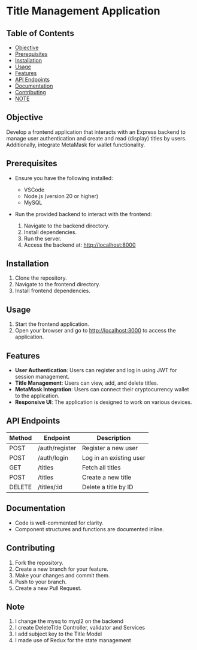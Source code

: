 # Title Management Application

## Table of Contents
- [Objective](#objective)
- [Prerequisites](#prerequisites)
- [Installation](#installation)
- [Usage](#usage)
- [Features](#features)
- [API Endpoints](#api-endpoints)
- [Documentation](#documentation)
- [Contributing](#contributing)
- [NOTE](#note)

## Objective
Develop a frontend application that interacts with an Express backend to manage user authentication and create and read (display) titles by users.
Additionally, integrate MetaMask for wallet functionality.

## Prerequisites
- Ensure you have the following installed:
  - VSCode
  - Node.js (version 20 or higher)
  - MySQL

- Run the provided backend to interact with the frontend:
  1. Navigate to the backend directory.
  2. Install dependencies.
  3. Run the server.
  4. Access the backend at: [http://localhost:8000](http://localhost:8000)

## Installation
1. Clone the repository.
2. Navigate to the frontend directory.
3. Install frontend dependencies.

## Usage
1. Start the frontend application.
2. Open your browser and go to [http://localhost:3000](http://localhost:3000) to access the application.

## Features
- **User Authentication**: Users can register and log in using JWT for session management.
- **Title Management**: Users can view, add, and delete titles.
- **MetaMask Integration**: Users can connect their cryptocurrency wallet to the application.
- **Responsive UI**: The application is designed to work on various devices.

## API Endpoints
| Method | Endpoint             | Description                               |
|--------|----------------------|-------------------------------------------|
| POST   | /auth/register       | Register a new user                       |
| POST   | /auth/login          | Log in an existing user                   |
| GET    | /titles              | Fetch all titles                          |
| POST   | /titles              | Create a new title                        |
| DELETE | /titles/:id          | Delete a title by ID                      |

## Documentation
- Code is well-commented for clarity.
- Component structures and functions are documented inline.

## Contributing
1. Fork the repository.
2. Create a new branch for your feature.
3. Make your changes and commit them.
4. Push to your branch.
5. Create a new Pull Request.

## Note
1. I change the mysq to myql2 on the backend
2. I create DeleteTitle Controller, validator and Services
3. I add subject key to the Title Model
4. I made use of Redux for the state management
